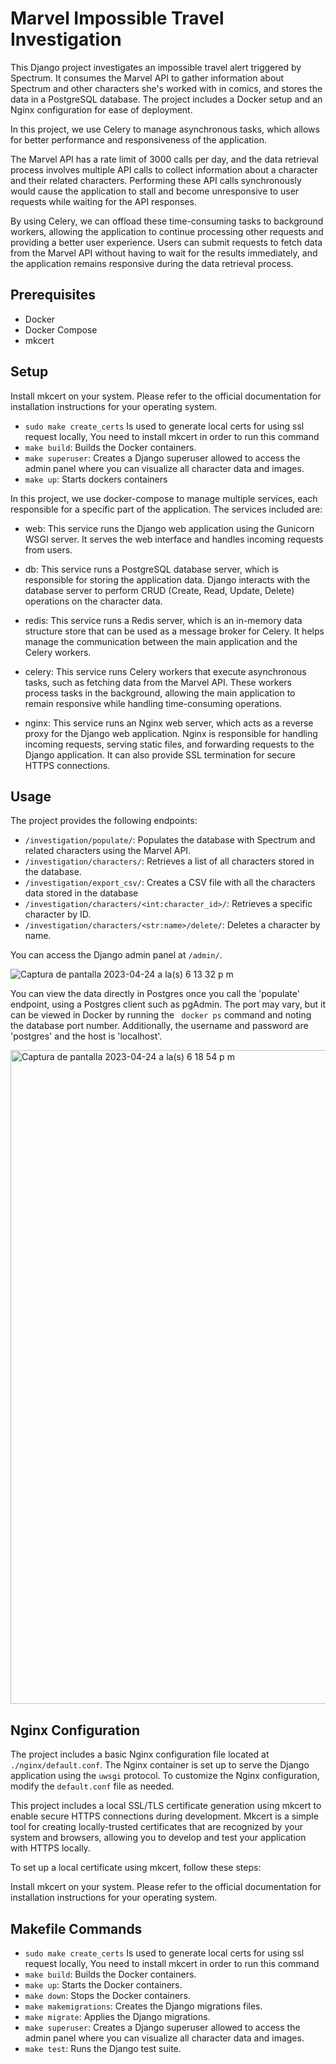 # Marvel Impossible Travel Investigation

This Django project investigates an impossible travel alert triggered by Spectrum. It consumes the Marvel API to gather information about Spectrum and other characters she's worked with in comics, and stores the data in a PostgreSQL database. The project includes a Docker setup and an Nginx configuration for ease of deployment.

In this project, we use Celery to manage asynchronous tasks, which allows for better performance and responsiveness of the application.

The Marvel API has a rate limit of 3000 calls per day, and the data retrieval process involves multiple API calls to collect information about a character and their related characters. Performing these API calls synchronously would cause the application to stall and become unresponsive to user requests while waiting for the API responses.

By using Celery, we can offload these time-consuming tasks to background workers, allowing the application to continue processing other requests and providing a better user experience. Users can submit requests to fetch data from the Marvel API without having to wait for the results immediately, and the application remains responsive during the data retrieval process.

## Prerequisites

- Docker
- Docker Compose
- mkcert

## Setup

Install mkcert on your system. Please refer to the official documentation for installation instructions for your operating system.

- `sudo make create_certs` Is used to generate local certs for using ssl request locally, You need to install mkcert in order to run this command
- `make build`: Builds the Docker containers.
- `make superuser`: Creates a Django superuser allowed to access the admin panel where you can visualize all character data and images.
- `make up`: Starts dockers containers

In this project, we use docker-compose to manage multiple services, each responsible for a specific part of the application. The services included are:

- web: This service runs the Django web application using the Gunicorn WSGI server. It serves the web interface and handles incoming requests from users.

- db: This service runs a PostgreSQL database server, which is responsible for storing the application data. Django interacts with the database server to perform CRUD (Create, Read, Update, Delete) operations on the character data.

- redis: This service runs a Redis server, which is an in-memory data structure store that can be used as a message broker for Celery. It helps manage the communication between the main application and the Celery workers.

- celery: This service runs Celery workers that execute asynchronous tasks, such as fetching data from the Marvel API. These workers process tasks in the background, allowing the main application to remain responsive while handling time-consuming operations.

- nginx: This service runs an Nginx web server, which acts as a reverse proxy for the Django web application. Nginx is responsible for handling incoming requests, serving static files, and forwarding requests to the Django application. It can also provide SSL termination for secure HTTPS connections.

## Usage

The project provides the following endpoints:

- `/investigation/populate/`: Populates the database with Spectrum and related characters using the Marvel API.
- `/investigation/characters/`: Retrieves a list of all characters stored in the database.
- `/investigation/export_csv/`: Creates a CSV file with all the characters data stored in the database
- `/investigation/characters/<int:character_id>/`: Retrieves a specific character by ID.
- `/investigation/characters/<str:name>/delete/`: Deletes a character by name.

You can access the Django admin panel at `/admin/`.

![Captura de pantalla 2023-04-24 a la(s) 6 13 32 p m](https://user-images.githubusercontent.com/45240616/234135395-c15d9cc3-d23f-45e1-8c51-2f0ae1586edf.png)

You can view the data directly in Postgres once you call the 'populate' endpoint, using a Postgres client such as pgAdmin. The port may vary, but it can be viewed in Docker by running the ` docker ps` command and noting the database port number. Additionally, the username and password are 'postgres' and the host is 'localhost'.

<img width="1046" alt="Captura de pantalla 2023-04-24 a la(s) 6 18 54 p m" src="https://user-images.githubusercontent.com/45240616/234136238-b28c4321-0afe-4377-b48a-e2b295db809c.png">



## Nginx Configuration

The project includes a basic Nginx configuration file located at `./nginx/default.conf`. The Nginx container is set up to serve the Django application using the `uwsgi` protocol. To customize the Nginx configuration, modify the `default.conf` file as needed.

This project includes a local SSL/TLS certificate generation using mkcert to enable secure HTTPS connections during development. Mkcert is a simple tool for creating locally-trusted certificates that are recognized by your system and browsers, allowing you to develop and test your application with HTTPS locally.

To set up a local certificate using mkcert, follow these steps:

Install mkcert on your system. Please refer to the official documentation for installation instructions for your operating system.

## Makefile Commands

- `sudo make create_certs` Is used to generate local certs for using ssl request locally, You need to install mkcert in order to run this command
- `make build`: Builds the Docker containers.
- `make up`: Starts the Docker containers.
- `make down`: Stops the Docker containers.
- `make makemigrations`: Creates the Django migrations files.
- `make migrate`: Applies the Django migrations.
- `make superuser`: Creates a Django superuser allowed to access the admin panel where you can visualize all character data and images.
- `make test`: Runs the Django test suite.
